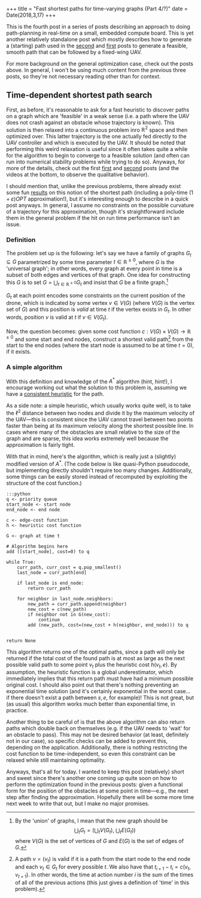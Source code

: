 +++
title = "Fast shortest paths for time-varying graphs (Part 4/?)"
date = Date(2018,3,17)
+++

This is the fourth post in a series of posts describing an approach to doing path-planning in real-time on a small, embedded compute board. This is yet another relatively standalone post which mostly describes how to generate a (starting) path used in the [second](/path-optimization-thoughts2.html) and [first](/path-optimization-thoughts.html) posts to generate a feasible, smooth path that can be followed by a fixed-wing UAV.

For more background on the general optimization case, check out the posts above. In general, I won't be using much content from the previous three posts, so they're not necessary reading other than for context.

## Time-dependent shortest path search

First, as before, it's reasonable to ask for a fast heuristic to discover paths on a graph which are 'feasible' in a weak sense (i.e. a path where the UAV does not crash against an obstacle whose trajectory is known). This solution is then relaxed into a continuous problem inro $\mathbb{R}^2$ space and then optimized over. This latter trajectory is the one actually fed directly to the UAV controller and which is executed by the UAV. It should be noted that performing this weird relaxation is useful since it often takes quite a while for the algorithm to begin to converge to a feasible solution (and often can run into numerical stability problems while trying to do so). Anyways, for more of the details, check out the first [first](/path-optimization-thoughts.html) and [second](/path-optimization-thoughts2.html) posts (and the videos at the bottom, to observe the qualitative behavior).


I should mention that, unlike the previous problems, there already exist some fun [results](https://www.cs.ucsb.edu/~suri/psdir/soda11.pdf) on this notion of the shortest path (including a poly-time $(1+\varepsilon)OPT$ approximation!), but it's interesting enough to describe in a quick post anyways. In general, I assume no constraints on the possible curvature of a trajectory for this approximation, though it's straightforward include them in the general problem if the hit on run time performance isn't an issue.

### Definition

The problem set up is the following: let's say we have a family of graphs $G_t\subseteq G$ parametrized by some time parameter $t\in \mathbb{R}^{\ge 0}$, where $G$ is the 'universal graph'; in other words, every graph at every point in time is a subset of both edges and vertices of that graph. One idea for constructing this $G$ is to set $G = \bigcup_{t\in \mathbb{R}^{\ge 0}} G_t$ and insist that $G$ be a finite graph.[^uniongraphs]

$G_t$ at each point encodes some constraints on the current position of the drone, which is indicated by some vertex $v\in V(G)$ (where $V(G)$ is the vertex set of $G$) and this position is *valid* at time $t$ if the vertex exists in $G_t$. In other words, position $v$ is valid at $t$ if $v\in V(G_t)$.

Now, the question becomes: given some cost function $c: V(G)\times V(G) \to \mathbb{R}^{\ge 0}$ and some start and end nodes, construct a shortest valid path[^validpath] from the start to the end nodes (where the start node is assumed to be at time $t=0$), if it exists.

### A simple algorithm
With this definition and knowledge of the $A^*$ algorithm (hint, hint!), I encourage working out what the solution to this problem is, assuming we have a [consistent heuristic](https://en.wikipedia.org/wiki/Consistent_heuristic) for the path.

As a side note: a simple heuristic, which usually works quite well, is to take the $\ell^2$ distance between two nodes and divide it by the maximum velocity of the UAV—this is consistent since the UAV cannot travel between two points faster than being at its maximum velocity along the shortest possible line. In cases where many of the obstacles are small relative to the size of the graph and are sparse, this idea works extremely well because the approximation is fairly tight.

With that in mind, here's the algorithm, which is really just a (slightly) modified version of $A^*$. (The code below is like quasi-Python pseudocode, but implementing directly shouldn't require too many changes. Additionally, some things can be easily stored instead of recomputed by exploiting the structure of the cost function.)

```
:::python
q <- priority queue
start_node <- start node
end_node <- end node

c <- edge-cost function
h <- heuristic cost function

G <- graph at time t

# Algorithm begins here
add ([start_node], cost=0) to q

while True:
    curr_path, curr_cost = q.pop_smallest()
    last_node = curr_path[end]

    if last_node is end_node:
        return curr_path
    
    for neighbor in last_node.neighbors:
        new_path = curr_path.append(neighbor)
        new_cost = c(new_path)
        if neighbor not in G(new_cost):
            continue
        add (new_path, cost=(new_cost + h(neighbor, end_node))) to q
    

return None
```


This algorithm returns one of the optimal paths, since a path will only be returned if the total cost of the found path is at most as large as the next possible valid path to some point $v_t$ plus the heuristic cost $h(v_t, e)$. By assumption, the heuristic function is a global underestimator, which immediately implies that this return path must have had a minimum possible original cost. I should also point out that there's nothing preventing an exponential time solution (and it's certainly exponential in the worst case... if there doesn't exist a path between $s, e$, for example)! This is not great, but (as usual) this algorithm works much better than exponential time, in practice.

Another thing to be careful of is that the above algorithm can also return paths which double back on themselves (e.g. if the UAV needs to 'wait' for an obstacle to pass). This may not be desired behavior (at least, definitely not in our case), so specific checks can be added to prevent this, depending on the application. Additionally, there is nothing restricting the cost function to be time-independent, so even this constraint can be relaxed while still maintaining optimality.

Anyways, that's all for today. I wanted to keep this post (relatively) short and sweet since there's another one coming up quite soon on how to perform the optimization found in the previous posts: given a functional form for the position of the obstacles at some point in time—e.g., the next step after finding the approximation. Hopefully there will be some more time next week to write that out, but I make no major promises.

[^uniongraphs]: By the 'union' of graphs, I mean that the new graph should be $$ \bigcup_{t} G_t = \left(\bigcup_{t} V(G_t), ~ \bigcup_t E(G_t)\right) $$ where $V(G)$ is the set of vertices of $G$ and $E(G)$ is the set of edges of $G$.

[^validpath]: A path $v = (v_t)$ is valid if it is a path from the start node to the end node and each $v_t \in G_t$ for every possible $t$. We also have that $t_{i+1} - t_i = c(v_{t}, v_{t+1})$. In other words, the time at action number $i$ is the sum of the times of all of the previous actions (this just gives a definition of 'time' in this problem).
